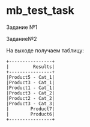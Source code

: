 # mb_test_task

Задание №1


Задание№2

На выходе получаем таблицу:

```
+----------------+
|         Results|
+----------------+
|Product5 - Cat_1|
|Product3 - Cat_1|
|Product1 - Cat_1|
|Product3 - Cat_2|
|Product2 - Cat_2|
|Product3 - Cat_3|
|        Product7|
|        Product6|
+----------------+
```